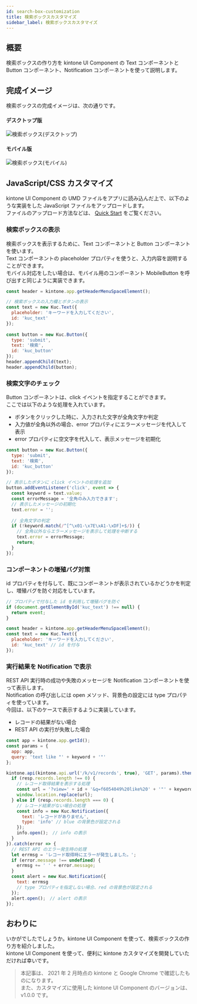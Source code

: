 ```yaml
---
id: search-box-customization
title: 検索ボックスカスタマイズ
sidebar_label: 検索ボックスカスタマイズ
---
```


## 概要
検索ボックスの作り方を kintone UI Component の Text コンポーネントと Button コンポーネント、Notification コンポーネントを使って説明します。

## 完成イメージ
検索ボックスの完成イメージは、次の通りです。

#### デスクトップ版
![検索ボックス(デスクトップ)](assets/desktop_search_box.png) 

#### モバイル版
![検索ボックス(モバイル)](assets/mobile_search_box.png) 

## JavaScript/CSS カスタマイズ

kintone UI Component の UMD ファイルをアプリに読み込んだ上で、以下のような実装をした JavaScript ファイルをアップロードします。  
ファイルのアップロード方法などは、 [Quick Start](../getting-started/quick-start.md) をご覧ください。

### 検索ボックスの表示

検索ボックスを表示するために、Text コンポーネントと Button コンポーネントを使います。  
Text コンポーネントの placeholder プロパティを使うと、入力内容を説明することができます。  
モバイル対応をしたい場合は、モバイル用のコンポーネント MobileButton を呼び出すと同じように実装できます。  

```javascript
const header = kintone.app.getHeaderMenuSpaceElement();

// 検索ボックスの入力欄とボタンの表示
const text = new Kuc.Text({
  placeholder: 'キーワードを入力してください',
  id: 'kuc_text'
});
  
const button = new Kuc.Button({
  type: 'submit',
  text: '検索',
  id: 'kuc_button'
});
header.appendChild(text);
header.appendChild(button);    
```

### 検索文字のチェック

Button コンポーネントは、click イベントを指定することができます。  
ここでは以下のような処理を入れています。

- ボタンをクリックした時に、入力された文字が全角文字か判定
- 入力値が全角以外の場合、error プロパティにエラーメッセージを代入して表示
- error プロパティに空文字を代入して、表示メッセージを初期化

```javascript
const button = new Kuc.Button({
  type: 'submit',
  text: '検索',
  id: 'kuc_button'
});

// 表示したボタンに click イベントの処理を追加
button.addEventListener('click', event => {      
  const keyword = text.value;
  const errorMessage = '全角のみ入力できます';
  // 表示したメッセージの初期化
  text.error = ''; 
  
  // 全角文字の判定
  if (!keyword.match(/^[^\x01-\x7E\xA1-\xDF]+$/)) {
    // 全角以外ならエラーメッセージを表示して処理を中断する
    text.error = errorMessage;
    return;
  }
});
```

### コンポーネントの増殖バグ対策

id プロパティを付与して、既にコンポーネントが表示されているかどうかを判定し、増殖バグを防ぐ対応をしています。

```javascript
// プロパティで付与した id を利用して増殖バグを防ぐ
if (document.getElementById('kuc_text') !== null) {
  return event;
}

const header = kintone.app.getHeaderMenuSpaceElement();
const text = new Kuc.Text({
  placeholder: 'キーワードを入力してください',
  id: 'kuc_text' // id を付与
});
```

### 実行結果を Notification で表示

REST API 実行時の成功や失敗のメッセージを Notification コンポーネントを使って表示します。  
Notification の呼び出しには open メソッド、背景色の設定には type プロパティを使っています。  
今回は、以下のケースで表示するように実装しています。  

- レコードの結果がない場合
- REST API の実行が失敗した場合

```javascript
const app = kintone.app.getId();
const params = {
  app: app,
  query: 'text like "' + keyword + '"'
};

kintone.api(kintone.api.url('/k/v1/records', true), 'GET', params).then(resp => {
  if (resp.records.length !== 0) {
    // レコード取得結果を表示する処理
    const url = '?view=' + id + '&q=f6054049%20like%20' + '"' + keyword + '"';
    window.location.replace(url);
  } else if (resp.records.length === 0) {
    // レコード結果がない場合の処理
    const info = new Kuc.Notification({
      text: 'レコードがありません',
      type: 'info' // blue の背景色が設定される
    });
    info.open();　// info の表示
  }
}).catch(error => {
  // REST API のエラー発生時の処理
  let errmsg = 'レコード取得時にエラーが発生しました。';
  if (error.message !== undefined) {
    errmsg += ' ' + error.message;
  }
  const alert = new Kuc.Notification({
    text: errmsg
    // type プロパティを指定しない場合、red の背景色が設定される
  });
  alert.open();　// alert の表示
});
```

## おわりに

いかがでしたでしょうか。kintone UI Component を使って、検索ボックスの作り方を紹介しました。  
kintone UI Component を使って、便利に kintone カスタマイズを開発していただければ幸いです。

> 本記事は、 2021 年 2 月時点の kintone と Google Chrome で確認したものになります。  
> また、カスタマイズに使用した kintone UI Component のバージョンは、v1.0.0 です。
